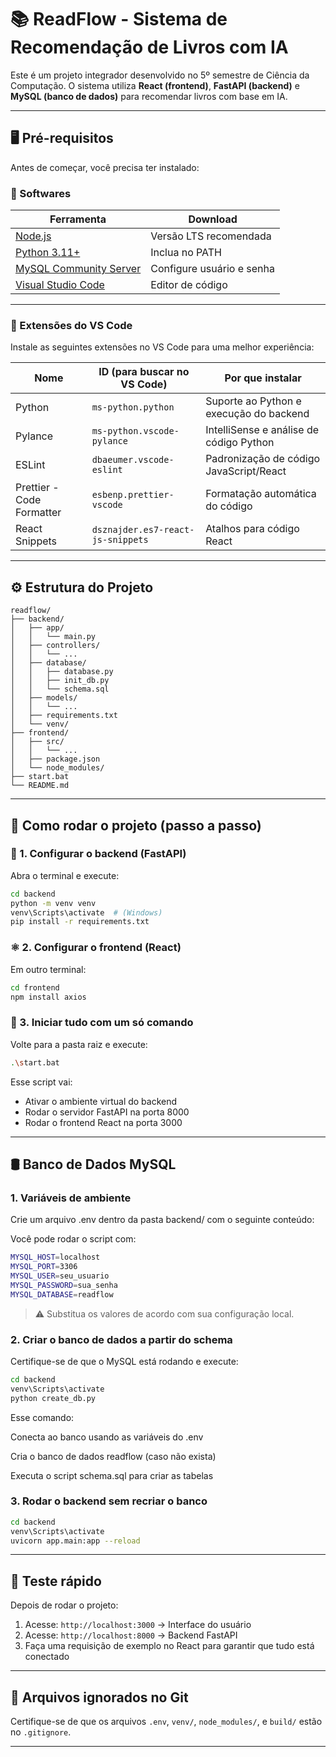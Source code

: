 # 📚 ReadFlow - Sistema de Recomendação de Livros com IA

Este é um projeto integrador desenvolvido no 5º semestre de Ciência da Computação. O sistema utiliza **React (frontend)**, **FastAPI (backend)** e **MySQL (banco de dados)** para recomendar livros com base em IA.

---

## 🖥️ Pré-requisitos

Antes de começar, você precisa ter instalado:

### 🔧 Softwares

| Ferramenta | Download |
|-----------|----------|
| [Node.js](https://nodejs.org/) | Versão LTS recomendada |
| [Python 3.11+](https://www.python.org/downloads/) | Inclua no PATH |
| [MySQL Community Server](https://dev.mysql.com/downloads/mysql/) | Configure usuário e senha |
| [Visual Studio Code](https://code.visualstudio.com/) | Editor de código |

---

### 🧩 Extensões do VS Code

Instale as seguintes extensões no VS Code para uma melhor experiência:

| Nome | ID (para buscar no VS Code) | Por que instalar |
|------|-----------------------------|------------------|
| Python | `ms-python.python` | Suporte ao Python e execução do backend |
| Pylance | `ms-python.vscode-pylance` | IntelliSense e análise de código Python |
| ESLint | `dbaeumer.vscode-eslint` | Padronização de código JavaScript/React |
| Prettier - Code Formatter | `esbenp.prettier-vscode` | Formatação automática do código |
| React Snippets | `dsznajder.es7-react-js-snippets` | Atalhos para código React |

---

## ⚙️ Estrutura do Projeto

```
readflow/
├── backend/
│   ├── app/
│   │   └── main.py
│   ├── controllers/
│   │   └── ...
│   ├── database/
│   │   ├── database.py
│   │   ├── init_db.py
│   │   └── schema.sql
│   ├── models/
│   │   └── ...
│   ├── requirements.txt
│   └── venv/
├── frontend/
│   ├── src/
│   │   └── ...
│   ├── package.json
│   └── node_modules/
├── start.bat
└── README.md
```

---

## 🚀 Como rodar o projeto (passo a passo)

### 🐍 1. Configurar o backend (FastAPI)

Abra o terminal e execute:

```bash
cd backend
python -m venv venv
venv\Scripts\activate  # (Windows)
pip install -r requirements.txt
```

### ⚛️ 2. Configurar o frontend (React)

Em outro terminal:

```bash
cd frontend
npm install axios
```

### 🔁 3. Iniciar tudo com um só comando

Volte para a pasta raiz e execute:

```bash
.\start.bat
```

Esse script vai:

- Ativar o ambiente virtual do backend
- Rodar o servidor FastAPI na porta 8000
- Rodar o frontend React na porta 3000

---

## 🛢️ Banco de Dados MySQL

### 1. Variáveis de ambiente

Crie um arquivo .env dentro da pasta backend/ com o seguinte conteúdo:

Você pode rodar o script com:

```bash
MYSQL_HOST=localhost
MYSQL_PORT=3306
MYSQL_USER=seu_usuario
MYSQL_PASSWORD=sua_senha
MYSQL_DATABASE=readflow
```

> ⚠️ Substitua os valores de acordo com sua configuração local.

### 2. Criar o banco de dados a partir do schema

Certifique-se de que o MySQL está rodando e execute:

```bash
cd backend
venv\Scripts\activate
python create_db.py
```
Esse comando:

Conecta ao banco usando as variáveis do .env

Cria o banco de dados readflow (caso não exista)

Executa o script schema.sql para criar as tabelas

### 3. Rodar o backend sem recriar o banco

```bash
cd backend
venv\Scripts\activate
uvicorn app.main:app --reload
```

---

## 🧪 Teste rápido

Depois de rodar o projeto:

1. Acesse: `http://localhost:3000` → Interface do usuário
2. Acesse: `http://localhost:8000` → Backend FastAPI
3. Faça uma requisição de exemplo no React para garantir que tudo está conectado

---

## 📂 Arquivos ignorados no Git

Certifique-se de que os arquivos `.env`, `venv/`, `node_modules/`, e `build/` estão no `.gitignore`.

---